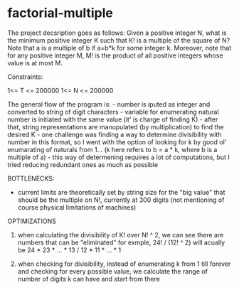 # factorial-multiple

The project decsription goes as follows:
 Given a positive integer N, what is the minimum positive integer K such that K! is a multiple of the square of N?
Note that a is a multiple of b if a=b*k for some integer k.
Moreover, note that for any positive integer M, M! is the product of all positive integers whose value is at most M.


Constraints:

1<= T <= 200000
1<= N <= 200000

The general flow of the program is:
    - number is iputed as integer and converted to string of digit characters
    - variable for enumerating natural number is initiated with the same value (it' is charge of finding K)
    - after that, string representations are manupulated (by multiplication) to find the desired K
    - one challenge was finding a way to determine divisibility with number in this format, so I went with the option of looking for k by good ol' enumarating of naturals from 1... (k here refers to b = a * k, where b is a multiple of a)
    - this way of determening requires a lot of computations, but I tried reducing redundant ones as much as possible
  


BOTTLENECKS:
    
- current limits are theoretically set by string size for the "big value" that should be the multiple on N!, currently at 300 digits (not mentioning of course physical limitations of machines)



OPTIMIZATIONS

1) when calculating the divisibility of K! over N! ^ 2, we can see there are numbers that can be "eliminated"
        for exmple, 24! / (12! ^ 2) will acually be 24 * 23 * ... * 13 / 12 * 11 * ... * 1

2) when checking for divisibility, instead of enumerating k from 1 till forever and checking for every possible value, we calculate the range of number of digits k can have and start from there
